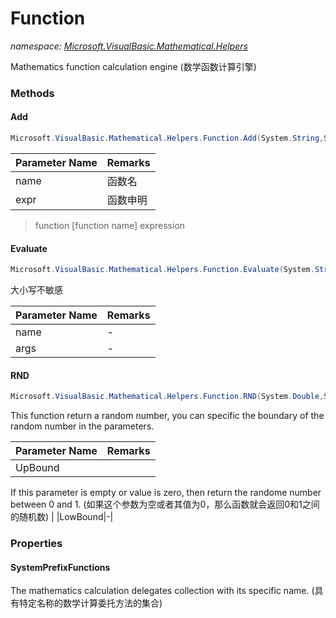 ﻿# Function
_namespace: <a href="#" onClick="load('/docs/Microsoft.VisualBasic.Mathematical.Helpers/index.md')">Microsoft.VisualBasic.Mathematical.Helpers</a>_

Mathematics function calculation engine
 (数学函数计算引擎)



### Methods

#### Add
```csharp
Microsoft.VisualBasic.Mathematical.Helpers.Function.Add(System.String,System.String)
```


|Parameter Name|Remarks|
|--------------|-------|
|name|函数名|
|expr|函数申明|

> function [function name] expression

#### Evaluate
```csharp
Microsoft.VisualBasic.Mathematical.Helpers.Function.Evaluate(System.String,System.Double[])
```
大小写不敏感

|Parameter Name|Remarks|
|--------------|-------|
|name|-|
|args|-|


#### RND
```csharp
Microsoft.VisualBasic.Mathematical.Helpers.Function.RND(System.Double,System.Double)
```
This function return a random number, you can specific the boundary of the random number in the parameters.

|Parameter Name|Remarks|
|--------------|-------|
|UpBound|
 If this parameter is empty or value is zero, then return the randome number between 0 and 1.
 (如果这个参数为空或者其值为0，那么函数就会返回0和1之间的随机数)
 |
|LowBound|-|



### Properties

#### SystemPrefixFunctions
The mathematics calculation delegates collection with its specific name.
 (具有特定名称的数学计算委托方法的集合)
